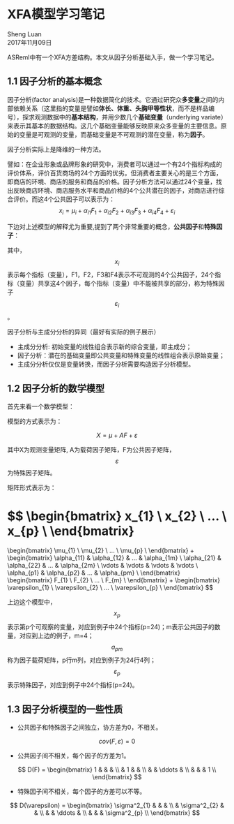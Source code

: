 # XFA模型学习笔记
Sheng Luan  
2017年11月09日  



ASReml中有一个XFA方差结构。本文从因子分析基础入手，做一个学习笔记。



## 1.1 因子分析的基本概念
因子分析(factor analysis)是一种数据简化的技术。它通过研究众**多变量**之间的内部依赖关系（这里指的变量是譬如**体长、体重、头胸甲等性状**，而不是样品编号），探求观测数据中的**基本结构**，并用少数几个**基础变量**（underlying variate）来表示其基本的数据结构。这几个基础变量能够反映原来众多变量的主要信息。原始的变量是可观测的变量，而基础变量是不可观测的潜在变量，称为**因子**。

因子分析实际上是降维的一种方法。

譬如：在企业形象或品牌形象的研究中，消费者可以通过一个有24个指标构成的评价体系，评价百货商场的24个方面的优劣。但消费者主要关心的是三个方面，即商店的环境、商店的服务和商品的价格。因子分析方法可以通过24个变量，找出反映商店环境、商店服务水平和商品价格的4个公共潜在的因子，对商店进行综合评价。而这4个公共因子可以表示为：
$$
x_{i}=\mu_{i}+\alpha_{i1}F_{1}+\alpha_{i2}F_{2}+\alpha_{i3}F_{3}+\alpha_{i4}F_{4}+\varepsilon_{i}
$$

下边对上述模型的解释尤为重要,提到了两个非常重要的概念，**公共因子**和**特殊因子**：

其中，$$x_{i}$$表示每个指标（变量），F1，F2，F3和F4表示不可观测的4个公共因子，24个指标（变量）共享这4个因子，每个指标（变量）中不能被共享的部分，称为特殊因子$$\varepsilon_{i}$$。

因子分析与主成分分析的异同（最好有实际的例子展示）

* 主成分分析: 初始变量的线性组合表示新的综合变量，即主成分；
* 因子分析：潜在的基础变量即公共变量和特殊变量的线性组合表示原始变量；
* 主成分分析仅仅是变量转换，而因子分析需要构造因子分析模型。

## 1.2 因子分析的数学模型

首先来看一个数学模型：

模型的方式表示为：

$$
X = \mu + AF + \varepsilon
$$

其中X为观测变量矩阵, A为载荷因子矩阵，F为公共因子矩阵，$$\varepsilon$$为特殊因子矩阵。

矩阵形式表示为：

$$
\begin{bmatrix}
x_{1} \\ 
x_{2} \\ 
...   \\
x_{p} \\ 
\end{bmatrix} 
= 
\begin{bmatrix}
\mu_{1} \\ 
\mu_{2} \\ 
...     \\
\mu_{p} \\ 
\end{bmatrix}
+
\begin{bmatrix}
\alpha_{11} & \alpha_{12} & ... & \alpha_{1m} \\ 
\alpha_{21} & \alpha_{22} & ... & \alpha_{2m} \\ 
\vdots      & \vdots      & \vdots & \vdots   \\ 
\alpha_{p1} & \alpha_{p2} & ... & \alpha_{pm} \\ 
\end{bmatrix}
\begin{bmatrix}
F_{1} \\ 
F_{2} \\ 
...   \\
F_{m} \\ 
\end{bmatrix}
+
\begin{bmatrix}
\varepsilon_{1} \\ 
\varepsilon_{2} \\ 
...     \\
\varepsilon_{p} \\ 
\end{bmatrix}
$$

上边这个模型中，$$x_{p}$$表示第p个可观察的变量，对应到例子中24个指标(p=24)；m表示公共因子的数量，对应到上边的例子，m=4；$$a_{pm}$$称为因子载荷矩阵，p行m列，对应到例子为24行4列；$$\varepsilon_{p}$$表示特殊因子，对应到例子中24个指标(p=24)。

## 1.3 因子分析模型的一些性质

* 公共因子和特殊因子之间独立，协方差为0，不相关。

$$ cov(F,\varepsilon) = 0 $$
* 公共因子间不相关，每个因子的方差为1。

$$
D(F) = 
\begin{bmatrix}
1 &   &   &   \\ 
  & 1 &   &   \\ 
  &   & \ddots &   \\ 
  &   &   & 1 \\ 
\end{bmatrix}
$$

* 特殊因子间不相关，每个因子的方差可以不等。

$$
D(\varepsilon) = 
\begin{bmatrix}
\sigma^2_{1} &   &   &   \\ 
  & \sigma^2_{2} &   &   \\ 
  &   & \ddots &   \\ 
  &   &   & \sigma^2_{p} \\ 
\end{bmatrix}
$$





